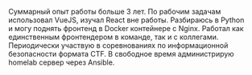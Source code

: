 Суммарный опыт работы больше 3 лет.
По рабочим задачам использовал VueJS, изучал React вне работы.
Разбираюсь в Python и могу поднять фронтенд в Docker контейнере с Nginx.
Работал как единственным фронтендером в команде, так и с коллегами.
Периодически участвую в соревнованиях по информационной безопасности формата CTF.
В свободное время администрирую homelab сервер через Ansible.
